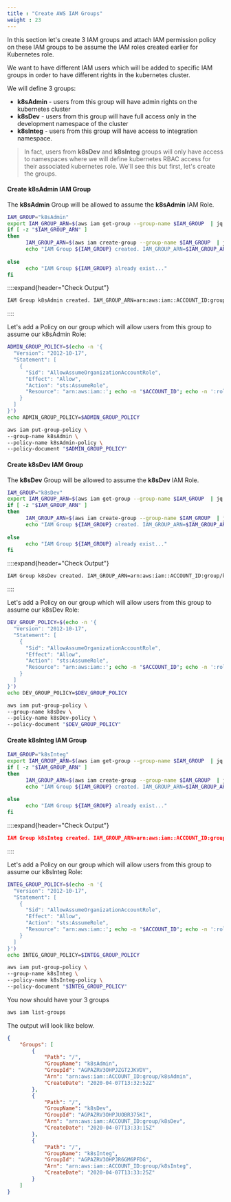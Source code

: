 ```yaml
---
title : "Create AWS IAM Groups"
weight : 23
---
```


In this section let's create 3 IAM groups and attach IAM permission policy on these IAM groups to be assume the IAM roles created earlier for Kubernetes role.

We want to have different IAM users which will be added to specific IAM groups in order to have different rights in the kubernetes cluster.

We will define 3 groups:

-   **k8sAdmin** - users from this group will have admin rights on the kubernetes cluster
-   **k8sDev** - users from this group will have full access only in the development namespace of the cluster
-   **k8sInteg** - users from this group will have access to integration namespace.

> In fact, users from **k8sDev** and **k8sInteg** groups will only have access to namespaces where we will define kubernetes RBAC access for their associated kubernetes role. We'll see this but first, let's create the groups.

#### Create k8sAdmin IAM Group

The **k8sAdmin** Group will be allowed to assume the **k8sAdmin** IAM Role.

```bash
IAM_GROUP="k8sAdmin"
export IAM_GROUP_ARN=$(aws iam get-group --group-name $IAM_GROUP  | jq -r '.Group.Arn')
if [ -z "$IAM_GROUP_ARN" ]
then
      IAM_GROUP_ARN=$(aws iam create-group --group-name $IAM_GROUP  | jq -r '.Group.Arn')
      echo "IAM Group ${IAM_GROUP} created. IAM_GROUP_ARN=$IAM_GROUP_ARN"
  
else
      echo "IAM Group ${IAM_GROUP} already exist..."
fi
```

::::expand{header="Check Output"}
```bash
IAM Group k8sAdmin created. IAM_GROUP_ARN=arn:aws:iam::ACCOUNT_ID:group/k8sAdmin
```
::::


Let's add a Policy on our group which will allow users from this group to assume our k8sAdmin Role:

```bash
ADMIN_GROUP_POLICY=$(echo -n '{
  "Version": "2012-10-17",
  "Statement": [
    {
      "Sid": "AllowAssumeOrganizationAccountRole",
      "Effect": "Allow",
      "Action": "sts:AssumeRole",
      "Resource": "arn:aws:iam::'; echo -n "$ACCOUNT_ID"; echo -n ':role/k8sAdmin"
    }
  ]
}')
echo ADMIN_GROUP_POLICY=$ADMIN_GROUP_POLICY

aws iam put-group-policy \
--group-name k8sAdmin \
--policy-name k8sAdmin-policy \
--policy-document "$ADMIN_GROUP_POLICY"
```

#### Create k8sDev IAM Group

The **k8sDev** Group will be allowed to assume the **k8sDev** IAM Role.

```bash
IAM_GROUP="k8sDev"
export IAM_GROUP_ARN=$(aws iam get-group --group-name $IAM_GROUP  | jq -r '.Group.Arn')
if [ -z "$IAM_GROUP_ARN" ]
then
      IAM_GROUP_ARN=$(aws iam create-group --group-name $IAM_GROUP  | jq -r '.Group.Arn')
      echo "IAM Group ${IAM_GROUP} created. IAM_GROUP_ARN=$IAM_GROUP_ARN"
  
else
      echo "IAM Group ${IAM_GROUP} already exist..."
fi
```

::::expand{header="Check Output"}
```bash
IAM Group k8sDev created. IAM_GROUP_ARN=arn:aws:iam::ACCOUNT_ID:group/k8sDev
```
::::


Let's add a Policy on our group which will allow users from this group to assume our k8sDev Role:

```bash
DEV_GROUP_POLICY=$(echo -n '{
  "Version": "2012-10-17",
  "Statement": [
    {
      "Sid": "AllowAssumeOrganizationAccountRole",
      "Effect": "Allow",
      "Action": "sts:AssumeRole",
      "Resource": "arn:aws:iam::'; echo -n "$ACCOUNT_ID"; echo -n ':role/k8sDev"
    }
  ]
}')
echo DEV_GROUP_POLICY=$DEV_GROUP_POLICY

aws iam put-group-policy \
--group-name k8sDev \
--policy-name k8sDev-policy \
--policy-document "$DEV_GROUP_POLICY"
```

#### Create k8sInteg IAM Group
```bash
IAM_GROUP="k8sInteg"
export IAM_GROUP_ARN=$(aws iam get-group --group-name $IAM_GROUP  | jq -r '.Group.Arn')
if [ -z "$IAM_GROUP_ARN" ]
then
      IAM_GROUP_ARN=$(aws iam create-group --group-name $IAM_GROUP  | jq -r '.Group.Arn')
      echo "IAM Group ${IAM_GROUP} created. IAM_GROUP_ARN=$IAM_GROUP_ARN"
  
else
      echo "IAM Group ${IAM_GROUP} already exist..."
fi
```
::::expand{header="Check Output"}
```json
IAM Group k8sInteg created. IAM_GROUP_ARN=arn:aws:iam::ACCOUNT_ID:group/k8sInteg
```
::::

Let's add a Policy on our group which will allow users from this group to assume our k8sInteg Role:

```bash
INTEG_GROUP_POLICY=$(echo -n '{
  "Version": "2012-10-17",
  "Statement": [
    {
      "Sid": "AllowAssumeOrganizationAccountRole",
      "Effect": "Allow",
      "Action": "sts:AssumeRole",
      "Resource": "arn:aws:iam::'; echo -n "$ACCOUNT_ID"; echo -n ':role/k8sInteg"
    }
  ]
}')
echo INTEG_GROUP_POLICY=$INTEG_GROUP_POLICY

aws iam put-group-policy \
--group-name k8sInteg \
--policy-name k8sInteg-policy \
--policy-document "$INTEG_GROUP_POLICY"
```

You now should have your 3 groups

```bash
aws iam list-groups
```
The output will look like below.

```json
{
    "Groups": [
        {
            "Path": "/",
            "GroupName": "k8sAdmin",
            "GroupId": "AGPAZRV3OHPJZGT2JKVDV",
            "Arn": "arn:aws:iam::ACCOUNT_ID:group/k8sAdmin",
            "CreateDate": "2020-04-07T13:32:52Z"
        },
        {
            "Path": "/",
            "GroupName": "k8sDev",
            "GroupId": "AGPAZRV3OHPJUOBR375KI",
            "Arn": "arn:aws:iam::ACCOUNT_ID:group/k8sDev",
            "CreateDate": "2020-04-07T13:33:15Z"
        },
        {
            "Path": "/",
            "GroupName": "k8sInteg",
            "GroupId": "AGPAZRV3OHPJR6GM6PFDG",
            "Arn": "arn:aws:iam::ACCOUNT_ID:group/k8sInteg",
            "CreateDate": "2020-04-07T13:33:25Z"
        }
    ]
}
```

